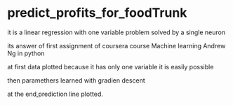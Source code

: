 # predict_profits_for_foodTrunk
it is a linear regression with one variable problem solved by a single neuron

its answer of first assignment of coursera course Machine learning Andrew Ng in python

at first data plotted because it has only one variable it is easily possible

then paramethers learned with gradien descent

at the end,prediction line plotted.
